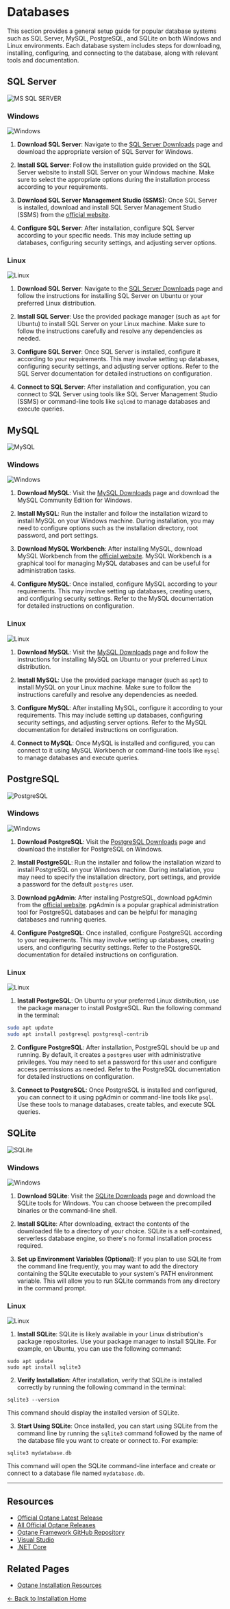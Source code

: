 # Databases

This section provides a general setup guide for popular database systems such as SQL Server, MySQL, PostgreSQL, and SQLite on both Windows and Linux environments. Each database system includes steps for downloading, installing, configuring, and connecting to the database, along with relevant tools and documentation.

## SQL Server

![MS SQL SERVER](assets/ms-sql-server-logo.png)

### Windows

![Windows](assets/windows-logo.png)

1. **Download SQL Server**: Navigate to the [SQL Server Downloads](https://www.microsoft.com/en-us/sql-server/sql-server-downloads) page and download the appropriate version of SQL Server for Windows.

2. **Install SQL Server**: Follow the installation guide provided on the SQL Server website to install SQL Server on your Windows machine. Make sure to select the appropriate options during the installation process according to your requirements.

3. **Download SQL Server Management Studio (SSMS)**: Once SQL Server is installed, download and install SQL Server Management Studio (SSMS) from the [official website](https://docs.microsoft.com/en-us/sql/ssms/download-sql-server-management-studio-ssms).

4. **Configure SQL Server**: After installation, configure SQL Server according to your specific needs. This may include setting up databases, configuring security settings, and adjusting server options.

### Linux

![Linux](assets/linux-logo.png)

1. **Download SQL Server**: Navigate to the [SQL Server Downloads](https://www.microsoft.com/en-us/sql-server/sql-server-downloads) page and follow the instructions for installing SQL Server on Ubuntu or your preferred Linux distribution.

2. **Install SQL Server**: Use the provided package manager (such as `apt` for Ubuntu) to install SQL Server on your Linux machine. Make sure to follow the instructions carefully and resolve any dependencies as needed.

3. **Configure SQL Server**: Once SQL Server is installed, configure it according to your requirements. This may involve setting up databases, configuring security settings, and adjusting server options. Refer to the SQL Server documentation for detailed instructions on configuration.

4. **Connect to SQL Server**: After installation and configuration, you can connect to SQL Server using tools like SQL Server Management Studio (SSMS) or command-line tools like `sqlcmd` to manage databases and execute queries.

## MySQL

![MySQL](assets/mysql-logo.png)

### Windows

![Windows](assets/windows-logo.png)

1. **Download MySQL**: Visit the [MySQL Downloads](https://dev.mysql.com/downloads/) page and download the MySQL Community Edition for Windows.

2. **Install MySQL**: Run the installer and follow the installation wizard to install MySQL on your Windows machine. During installation, you may need to configure options such as the installation directory, root password, and port settings.

3. **Download MySQL Workbench**: After installing MySQL, download MySQL Workbench from the [official website](https://dev.mysql.com/downloads/workbench/). MySQL Workbench is a graphical tool for managing MySQL databases and can be useful for administration tasks.

4. **Configure MySQL**: Once installed, configure MySQL according to your requirements. This may involve setting up databases, creating users, and configuring security settings. Refer to the MySQL documentation for detailed instructions on configuration.

### Linux

![Linux](assets/linux-logo.png)

1. **Download MySQL**: Visit the [MySQL Downloads](https://dev.mysql.com/downloads/) page and follow the instructions for installing MySQL on Ubuntu or your preferred Linux distribution.

2. **Install MySQL**: Use the provided package manager (such as `apt`) to install MySQL on your Linux machine. Make sure to follow the instructions carefully and resolve any dependencies as needed.

3. **Configure MySQL**: After installing MySQL, configure it according to your requirements. This may include setting up databases, configuring security settings, and adjusting server options. Refer to the MySQL documentation for detailed instructions on configuration.

4. **Connect to MySQL**: Once MySQL is installed and configured, you can connect to it using MySQL Workbench or command-line tools like `mysql` to manage databases and execute queries.

## PostgreSQL

![PostgreSQL](assets/postgresql-logo.png)

### Windows

![Windows](assets/windows-logo.png)

1. **Download PostgreSQL**: Visit the [PostgreSQL Downloads](https://www.postgresql.org/download/windows/) page and download the installer for PostgreSQL on Windows.

2. **Install PostgreSQL**: Run the installer and follow the installation wizard to install PostgreSQL on your Windows machine. During installation, you may need to specify the installation directory, port settings, and provide a password for the default `postgres` user.

3. **Download pgAdmin**: After installing PostgreSQL, download pgAdmin from the [official website](https://www.pgadmin.org/download/). pgAdmin is a popular graphical administration tool for PostgreSQL databases and can be helpful for managing databases and running queries.

4. **Configure PostgreSQL**: Once installed, configure PostgreSQL according to your requirements. This may involve setting up databases, creating users, and configuring security settings. Refer to the PostgreSQL documentation for detailed instructions on configuration.

### Linux

![Linux](assets/linux-logo.png)

1. **Install PostgreSQL**: On Ubuntu or your preferred Linux distribution, use the package manager to install PostgreSQL. Run the following command in the terminal:

  ```bash
  sudo apt update
  sudo apt install postgresql postgresql-contrib
  ```

2. **Configure PostgreSQL**: After installation, PostgreSQL should be up and running. By default, it creates a `postgres` user with administrative privileges. You may need to set a password for this user and configure access permissions as needed. Refer to the PostgreSQL documentation for detailed instructions on configuration.

3. **Connect to PostgreSQL**: Once PostgreSQL is installed and configured, you can connect to it using pgAdmin or command-line tools like `psql`. Use these tools to manage databases, create tables, and execute SQL queries.

## SQLite

![SQLite](assets/sqlite-logo.png)

### Windows

![Windows](assets/windows-logo.png)

1. **Download SQLite**: Visit the [SQLite Downloads](https://www.sqlite.org/download.html) page and download the SQLite tools for Windows. You can choose between the precompiled binaries or the command-line shell.

2. **Install SQLite**: After downloading, extract the contents of the downloaded file to a directory of your choice. SQLite is a self-contained, serverless database engine, so there's no formal installation process required.

3. **Set up Environment Variables (Optional)**: If you plan to use SQLite from the command line frequently, you may want to add the directory containing the SQLite executable to your system's PATH environment variable. This will allow you to run SQLite commands from any directory in the command prompt.

### Linux

![Linux](assets/linux-logo.png)

1. **Install SQLite**: SQLite is likely available in your Linux distribution's package repositories. Use your package manager to install SQLite. For example, on Ubuntu, you can use the following command:

```
sudo apt update
sudo apt install sqlite3
```

2. **Verify Installation**: After installation, verify that SQLite is installed correctly by running the following command in the terminal:

```
sqlite3 --version
```

This command should display the installed version of SQLite.

3. **Start Using SQLite**: Once installed, you can start using SQLite from the command line by running the `sqlite3` command followed by the name of the database file you want to create or connect to. For example:

```
sqlite3 mydatabase.db
```

This command will open the SQLite command-line interface and create or connect to a database file named `mydatabase.db`.

---

## Resources

- [Official Oqtane Latest Release](https://github.com/oqtane/oqtane.framework/releases/latest)
- [All Official Oqtane Releases](https://github.com/oqtane/oqtane.framework/releases)
- [Oqtane Framework GitHub Repository](https://github.com/oqtane/oqtane.framework)
- [Visual Studio](https://visualstudio.microsoft.com)
- [.NET Core](https://dotnet.microsoft.com)

## Related Pages

- [Oqtane Installation Resources](resources.md)

[← Back to Installation Home](index.md)

